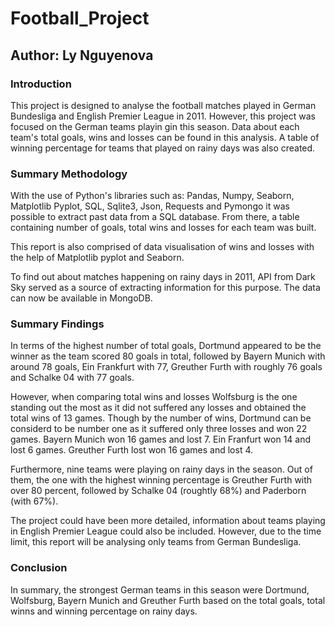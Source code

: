 # Football_Project

## Author: Ly Nguyenova

### Introduction

This project is designed to analyse the football matches played in German Bundesliga and English Premier League in 2011. However, this project was focused on the German teams playin gin this season. Data about each team's total goals, wins and losses can be found in this analysis. A table of winning percentage for teams that played on rainy days was also created. 

### Summary Methodology

With the use of Python's libraries such as: Pandas, Numpy, Seaborn, Matplotlib Pyplot, SQL, Sqlite3, Json, Requests and Pymongo it was possible to extract past data from a SQL database. From there, a table containing number of goals, total wins and losses for each team was built. 

This report is also comprised of data visualisation of wins and losses with the help of Matplotlib pyplot and Seaborn.

To find out about matches happening on rainy days in 2011, API from Dark Sky served as a source of extracting information for this purpose. The data can now be available in MongoDB.

### Summary Findings

In terms of the highest number of total goals, Dortmund appeared to be the winner as the team scored 80 goals in total, followed by Bayern Munich with around 78 goals, Ein Frankfurt with 77, Greuther Furth  with roughly 76 goals and Schalke 04 with 77 goals.

However, when comparing total wins and losses Wolfsburg is the one standing out the most as it did not suffered any losses and obtained the total wins of 13 games. Though by the number of wins, Dortmund  can be considerd to be number one as it suffered only three losses and won 22 games. Bayern Munich won 16 games and lost 7. Ein Franfurt won 14 and lost 6 games. Greuther Furth lost won 16 games and lost 4. 

Furthermore, nine teams were playing on rainy days in the season. Out of them, the one with the highest winning percentage is Greuther Furth with over 80 percent, followed by Schalke 04 (roughtly 68%) and Paderborn (with 67%).

The project could have been more detailed, information about teams playing in English Premier League could also be included. However, due to the time limit, this report will be analysing only teams from German Bundesliga.

### Conclusion

In summary, the strongest German teams in this season were Dortmund, Wolfsburg, Bayern Munich and Greuther Furth based on the total goals, total winns and winning percentage on rainy days.